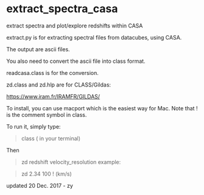 # extract_spectra_casa
extract spectra and plot/explore redshifts within CASA

extract.py is for extracting spectral files from datacubes, using CASA. 

The output are ascii files.


You also need to convert the ascii file into class format. 

readcasa.class is for the conversion. 


zd.class and zd.hlp are for CLASS/Gildas: 

https://www.iram.fr/IRAMFR/GILDAS/

To install, you can use macport which is the easiest way for Mac. 
Note that ! is the comment symbol in class. 

To run it, simply type: 

> class ( in your terminal) 

Then 

> zd redshift velocity_resolution 
example: 

>  zd 2.34  100  ! (km/s) 


updated 20 Dec. 2017 - zy

